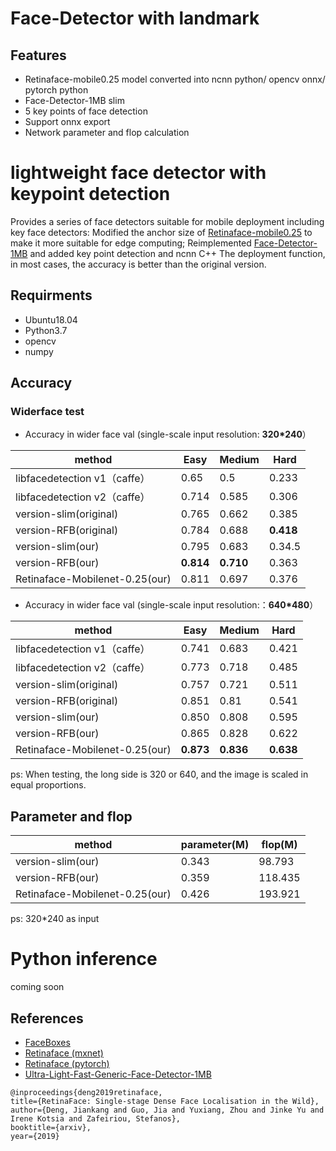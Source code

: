 # Face-Detector with landmark
## Features
 - Retinaface-mobile0.25 model converted into ncnn python/ opencv onnx/ pytorch python
 - Face-Detector-1MB slim 
 - 5 key points of face detection
 - Support onnx export
 - Network parameter and flop calculation


# lightweight face detector with keypoint detection

Provides a series of face detectors suitable for mobile deployment including key face detectors: Modified the anchor size of [Retinaface-mobile0.25](https://github.com/biubug6/Pytorch_Retinaface) to make it more suitable for edge computing; Reimplemented [Face-Detector-1MB](https://github.com/Linzaer/Ultra-Light-Fast-Generic-Face-Detector-1MB) and added key point detection and ncnn C++ The deployment function, in most cases, the accuracy is better than the original version.


## Requirments
- Ubuntu18.04
- Python3.7
- opencv
- numpy

## Accuracy
### Widerface test

 - Accuracy in wider face val (single-scale input resolution: **320*240**）
 
 method|Easy|Medium|Hard
------|--------|----------|--------
libfacedetection v1（caffe）|0.65 |0.5       |0.233
libfacedetection v2（caffe）|0.714 |0.585       |0.306
version-slim(original)|0.765     |0.662       |0.385
version-RFB(original)|0.784     |0.688       |**0.418**
version-slim(our)|0.795     |0.683       |0.34.5
version-RFB(our)|**0.814**     |**0.710**       |0.363
Retinaface-Mobilenet-0.25(our)  |0.811|0.697|0.376

- Accuracy in wider face val (single-scale input resolution:：**640*480**） 

method|Easy|Medium|Hard 
------|--------|----------|--------
libfacedetection v1（caffe）|0.741 |0.683       |0.421
libfacedetection v2（caffe）|0.773 |0.718       |0.485
version-slim(original)|0.757     |0.721       |0.511
version-RFB(original)|0.851     |0.81       |0.541
version-slim(our)|0.850     |0.808       |0.595
version-RFB(our)|0.865    |0.828       |0.622
Retinaface-Mobilenet-0.25(our)  |**0.873**|**0.836**|**0.638**

ps:  When testing, the long side is 320 or 640, and the image is scaled in equal proportions.

## Parameter and flop

method|parameter(M)|flop(M) 
------|--------|----------
version-slim(our)|0.343     |98.793
version-RFB(our)|0.359    |118.435
Retinaface-Mobilenet-0.25(our)  |0.426|193.921

ps: 320*240 as input


# Python inference
coming soon




## References
- [FaceBoxes](https://github.com/zisianw/FaceBoxes.PyTorch)
- [Retinaface (mxnet)](https://github.com/deepinsight/insightface/tree/master/RetinaFace)
- [Retinaface (pytorch)](https://github.com/biubug6/Pytorch_Retinaface)
- [Ultra-Light-Fast-Generic-Face-Detector-1MB](https://github.com/Linzaer/Ultra-Light-Fast-Generic-Face-Detector-1MB)
```
@inproceedings{deng2019retinaface,
title={RetinaFace: Single-stage Dense Face Localisation in the Wild},
author={Deng, Jiankang and Guo, Jia and Yuxiang, Zhou and Jinke Yu and Irene Kotsia and Zafeiriou, Stefanos},
booktitle={arxiv},
year={2019}

